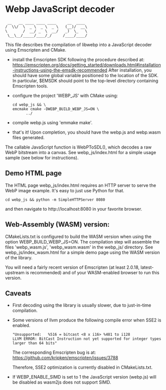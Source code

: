 # Webp JavaScript decoder

```
 __   __ ____ ____ ____     __  ____
/  \\/  \  _ \  _ \  _ \   (__)/  __\
\       /  __/ _  \  __/   _)  \_   \
 \__\__/_____/____/_/     /____/____/
```

This file describes the compilation of libwebp into a JavaScript decoder using
Emscripten and CMake.

-   install the Emscripten SDK following the procedure described at:
    https://emscripten.org/docs/getting_started/downloads.html#installation-instructions-using-the-emsdk-recommended
    After installation, you should have some global variable positioned to the
    location of the SDK. In particular, $EMSDK should point to the top-level
    directory containing Emscripten tools.

-   configure the project 'WEBP_JS' with CMake using:

    ```shell
    cd webp_js && \
    emcmake cmake -DWEBP_BUILD_WEBP_JS=ON \
          ../
    ```

-   compile webp.js using 'emmake make'.

-   that's it! Upon completion, you should have the webp.js and webp.wasm files
    generated.

The callable JavaScript function is WebPToSDL(), which decodes a raw WebP
bitstream into a canvas. See webp_js/index.html for a simple usage sample (see
below for instructions).

## Demo HTML page

The HTML page webp_js/index.html requires an HTTP server to serve the WebP image
example. It's easy to just use Python for that.

```shell
cd webp_js && python -m SimpleHTTPServer 8080
```

and then navigate to http://localhost:8080 in your favorite browser.

## Web-Assembly (WASM) version:

CMakeLists.txt is configured to build the WASM version when using the option
WEBP_BUILD_WEBP_JS=ON. The compilation step will assemble the files
'webp_wasm.js', 'webp_wasm.wasm' in the webp_js/ directory. See
webp_js/index_wasm.html for a simple demo page using the WASM version of the
library.

You will need a fairly recent version of Emscripten (at least 2.0.18,
latest-upstream is recommended) and of your WASM-enabled browser to run this
version.

## Caveats

-   First decoding using the library is usually slower, due to just-in-time
    compilation.

-   Some versions of llvm produce the following compile error when SSE2 is
    enabled.

    ```
    "Unsupported:   %516 = bitcast <8 x i16> %481 to i128
    LLVM ERROR: BitCast Instruction not yet supported for integer types larger than 64 bits"
    ```

    The corresponding Emscripten bug is at:
    https://github.com/kripken/emscripten/issues/3788

    Therefore, SSE2 optimization is currently disabled in CMakeLists.txt.

-   If WEBP_ENABLE_SIMD is set to 1 the JavaScript version (webp.js) will be
    disabled as wasm2js does not support SIMD.
